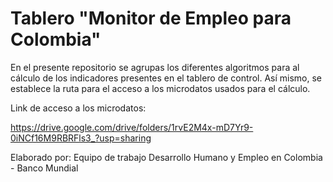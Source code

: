 
# Tablero "Monitor de Empleo para Colombia"
En el presente repositorio se agrupas los diferentes algoritmos para al cálculo de los
indicadores presentes en el tablero de control. Así mismo, se establece la ruta para el
acceso a los microdatos usados para el cálculo.  

Link de acceso a los microdatos:

https://drive.google.com/drive/folders/1rvE2M4x-mD7Yr9-0iNCf16M9RBRFls3_?usp=sharing

Elaborado por:
Equipo de trabajo Desarrollo Humano y Empleo en Colombia - Banco Mundial


